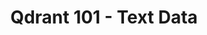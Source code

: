 ---
title: Qdrant 101 - Text Data
weight: 2
type: external-link
external_url: https://githubtocolab.com/qdrant/examples/blob/master/qdrant_101_text_data/qdrant_and_text_data.ipynb
sitemapExclude: True
---